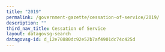 ```yaml
---
title: "2019"
permalink: /government-gazette/cessation-of-service/2019/
description: ""
third_nav_title: Cessation of Service
layout: datagovsg-search
datagovsg-id: d_12e70880dc92e52b7af4901dc74c425d
---
```

